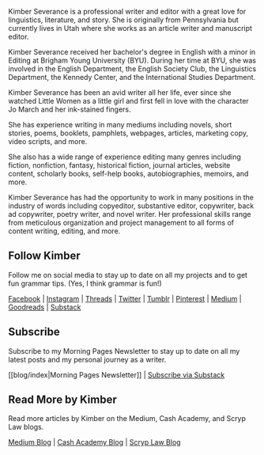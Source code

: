 Kimber Severance is a professional writer and editor with a great love for linguistics, literature, and story. She is originally from Pennsylvania but currently lives in Utah where she works as an article writer and manuscript editor.

Kimber Severance received her bachelor's degree in English with a minor in Editing at Brigham Young University (BYU). During her time at BYU, she was involved in the English Department, the English Society Club, the Linguistics Department, the Kennedy Center, and the International Studies Department.

Kimber Severance has been an avid writer all her life, ever since she watched Little Women as a little girl and first fell in love with the character Jo March and her ink-stained fingers.

She has experience writing in many mediums including novels, short stories, poems, booklets, pamphlets, webpages, articles, marketing copy, video scripts, and more.

She also has a wide range of experience editing many genres including fiction, nonfiction, fantasy, historical fiction, journal articles, website content, scholarly books, self-help books, autobiographies, memoirs, and more.

Kimber Severance has had the opportunity to work in many positions in the industry of words including copyeditor, substantive editor, copywriter, back ad copywriter, poetry writer, and novel writer. Her professional skills range from meticulous organization and project management to all forms of content writing, editing, and more.  
## Follow Kimber
Follow me on social media to stay up to date on all my projects and to get fun grammar tips. (Yes, I think grammar is fun!)

[Facebook](https://www.facebook.com/bykimberseverance) | [Instagram](https://www.instagram.com/bykimberseverance/) | [Threads](https://www.threads.net/@bykimberseverance) | [Twitter](https://twitter.com/SeveranceKimber) | [Tumblr](https://bykimber.tumblr.com/) | [Pinterest](https://www.pinterest.com/bykimberseverance) | [Medium](http://www.medium.com/@kimberseverance) | [Goodreads](https://www.goodreads.com/kimberseverance) | [Substack](https://substack.com/@kimberseverance)
## Subscribe
Subscribe to my Morning Pages Newsletter to stay up to date on all my latest posts and my personal journey as a writer.

[[blog/index|Morning Pages Newsletter]] | [Subscribe via Substack]([https://substack.com/@kimberseverance)
## Read More by Kimber
Read more articles by Kimber on the Medium, Cash Academy, and Scryp Law blogs.

[Medium Blog](https://medium.com/@kimberseverance) | [Cash Academy Blog](https://www.checkcity.com/blog) | [Scryp Law Blog](https://www.scryplegalfunding.com/pages/blog)